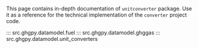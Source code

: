 This page contains in-depth documentation of `unitconverter` package.  Use it as a
reference for the technical implementation of the
`converter` project code.

::: src.ghgpy.datamodel.fuel
::: src.ghgpy.datamodel.ghggas
::: src.ghgpy.datamodel.unit_converters